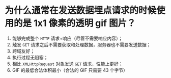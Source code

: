 # 为什么通常在发送数据埋点请求的时候使用的是 1x1 像素的透明 gif 图片？

1. 能够完成整个 `HTTP` 请求+响应（尽管不需要响应内容）；
2. 触发 `GET` 请求之后不需要获取和处理数据，服务器也不需要发送数据；
3. 跨域友好；
4. 执行过程无阻塞；
5. 相比 `XMLHttpRequest` 对象发送 `GET` 请求，性能上更好；
6. GIF 的最低合法体积最小（合法的 GIF 只需要 43 个字节）